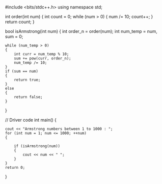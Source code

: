 #include <bits/stdc++.h>
using namespace std;

int order(int num)
{
    int count = 0;
    while (num > 0)
    {
        num /= 10;
        count++;
    }
    return count;
}

bool isArmstrong(int num)
{
    int order_n = order(num);
    int num_temp = num, sum = 0;

    while (num_temp > 0)
    {
        int curr = num_temp % 10;
        sum += pow(curr, order_n);
        num_temp /= 10;
    }
    if (sum == num)
    {
        return true;
    }
    else
    {
        return false;
    }
}

// Driver code
int main()
{

    cout << "Armstrong numbers between 1 to 1000 : ";
    for (int num = 1; num <= 1000; ++num)
    {

        if (isArmstrong(num))
        {
            cout << num << " ";
        }
    }
    return 0;
}
